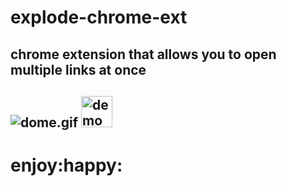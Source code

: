 # explode-chrome-ext
chrome extension that allows you to open multiple links at once
---
![dome.gif](demo.gif)
<img src="demo.gif" alt="demo" width="50"/>
---
# enjoy:happy: